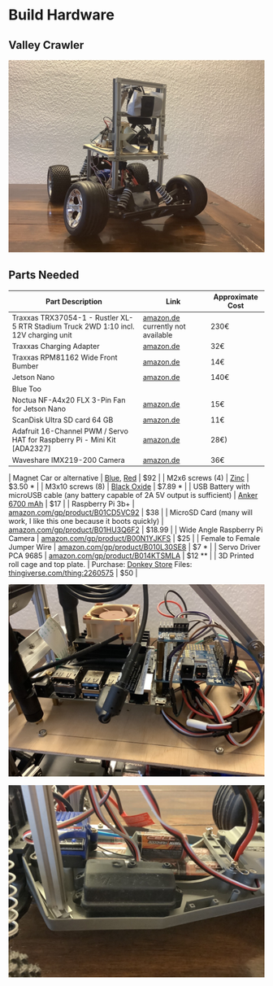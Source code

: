 # Build Hardware

## Valley Crawler

![Valley Crawler](https://github.com/connected-autonomous-mobility/50-hardware/blob/master/images/A2F3A68F-C832-466F-A556-0007B86D8731.jpeg)

## Parts Needed


| Part Description                                                                    | Link                                                                                  | Approximate Cost |
|-------------------------------------------------------------------------------------|---------------------------------------------------------------------------------------|------------------|
| Traxxas TRX37054-1 - Rustler XL-5 RTR Stadium Truck 2WD 1:10 incl. 12V charging unit | [amazon.de]() currently not available | 230€ |
| Traxxas Charging Adapter | [amazon.de](https://www.amazon.de/Traxxas-TRAXXAS-NETZTEIL-ADAPTER/dp/B016KPP2YM/ref=sr_1_7?__mk_de_DE=%C3%85M%C3%85%C5%BD%C3%95%C3%91&keywords=traxxas+ladeger%C3%A4t&qid=1573987038&sr=8-7) | 32€ |
| Traxxas RPM81162 Wide Front Bumber | [amazon.de](https://www.amazon.de/RPM81162-Front-Bumper-Traxxas-Rustler-Stampede-Bandit-Nitro/dp/B0006O7RR4/ref=pd_sbs_21_1/260-2635513-6298865?_encoding=UTF8&pd_rd_i=B0006O7RR4&pd_rd_r=2f7c1f3b-ea75-4da5-a60f-188f2b8e9e4e&pd_rd_w=ONjK1&pd_rd_wg=GB0BY&pf_rd_p=184816e4-edb5-4587-8faf-776e0027d8d1&pf_rd_r=KAMTWYSKBTYAKFQ5DK7T&psc=1&refRID=KAMTWYSKBTYAKFQ5DK7T) | 14€ |
| Jetson Nano | [amazon.de](https://www.amazon.de/nVidia-945134500000000-Jetson-Developer-Kit/dp/B07PZHBDKT/ref=sr_1_6?__mk_de_DE=%C3%85M%C3%85%C5%BD%C3%95%C3%91&keywords=jetson+nano&qid=1573986517&sr=8-6) | 140€ |
| Blue Too |
| Noctua NF-A4x20 FLX 3-Pin Fan for Jetson Nano | [amazon.de](https://www.amazon.de/Adafruit-16-Channel-PWM-Servo-Raspberry/dp/B00SI1SPHS/ref=sr_1_2?__mk_de_DE=%C3%85M%C3%85%C5%BD%C3%95%C3%91&keywords=adafruit+16+channel+pwm&qid=1573987675&sr=8-2) | 15€ |
| ScanDisk Ultra SD card 64 GB | [amazon.de](https://www.amazon.de/SanDisk-SDSQUAR-064G-GN6MA-microSDXC-Speicherkarte-Adapter/dp/B073JYVKNX/ref=sr_1_3?__mk_de_DE=%C3%85M%C3%85%C5%BD%C3%95%C3%91&crid=1C926FXY09CL&keywords=64+gb+sd+micro&qid=1573987541&sprefix=64+gb+sd%2Caps%2C180&sr=8-3) | 11€ |
| Adafruit 16-Channel PWM / Servo HAT for Raspberry Pi - Mini Kit [ADA2327] | [amazon.de](https://www.amazon.de/Adafruit-16-Channel-PWM-Servo-Raspberry/dp/B00SI1SPHS/ref=sr_1_2?__mk_de_DE=%C3%85M%C3%85%C5%BD%C3%95%C3%91&keywords=adafruit+16+channel+pwm&qid=1573987675&sr=8-2) | 28€) |
| Waveshare IMX219-200 Camera | [amazon.de](https://www.amazon.de/IMX219-200-Camera-Developer-8-megapixel-Resolution/dp/B07T7H3PJH/ref=sr_1_fkmr0_1?__mk_de_DE=%C3%85M%C3%85%C5%BD%C3%95%C3%91&keywords=waveshare+imx219-200&qid=1573987377&s=toys&sr=8-1-fkmr0) | 36€ |



| Magnet Car or alternative                                                                        | [Blue](https://www.amazon.com/gp/product/9269803775/?tag=donkeycar-20), [Red](http://amzn.to/2EIC1CF)                                         | $92              |
| M2x6 screws (4)                                                                     | [Zinc](https://www.amazon.com/uxcell-Stainless-Phillips-Tapping-Screws/dp/B01KXTSW6Q?tag=donkeycar-20)                                          | $3.50 &ast;          |
| M3x10 screws (8)                                                                  | [Black Oxide](https://www.amazon.com/Screws-Mushroom-Phillips-Self-Tapping-Electronic/dp/B07NQCG6JP?tag=donkeycar-20)                                          | $7.89 &ast;          |
| USB Battery with microUSB cable (any battery capable of 2A 5V output is sufficient) | [Anker 6700 mAh](http://amzn.to/2ptshm0)                                           | $17              |
| Raspberry Pi 3b+                                                                      | [amazon.com/gp/product/B01CD5VC92](https://www.amazon.com/ELEMENT-Element14-Raspberry-Pi-Motherboard/dp/B07BDR5PDW?tag=donkeycar-20)                                          | $38              |
| MicroSD Card (many will work, I like this one because it boots quickly)             | [amazon.com/gp/product/B01HU3Q6F2](https://www.amazon.com/SanDisk-128GB-Extreme-microSD-Adapter/dp/B07FCMKK5X?tag=donkeycar-20)                                         | $18.99           |
| Wide Angle Raspberry Pi Camera                                                      | [amazon.com/gp/product/B00N1YJKFS](https://www.amazon.com/gp/product/B00N1YJKFS?tag=donkeycar-20)                                         | $25              |
| Female to Female Jumper Wire                                                        | [amazon.com/gp/product/B010L30SE8](https://www.amazon.com/gp/product/B010L30SE8?tag=donkeycar-20)                                          | $7 &ast;             |
| Servo Driver PCA 9685                                                               | [amazon.com/gp/product/B014KTSMLA](https://www.amazon.com/gp/product/B014KTSMLA?tag=donkeycar-20)                                          | $12 &ast;&ast;           |
| 3D Printed roll cage and top plate.                                                 | Purchase: [Donkey Store](https://store.donkeycar.com/collections/plastics-and-screws/products/standard-donkey-chassis-includes-screws) Files: [thingiverse.com/thing:2260575](https://www.thingiverse.com/thing:2566276) | $50                 |



![Jetson Nano with PWM board](https://github.com/connected-autonomous-mobility/50-hardware/blob/master/images/CC75B702-4687-4020-83B8-565AFFA152BA.jpeg)

![RC Receiver](https://github.com/connected-autonomous-mobility/50-hardware/blob/master/images/7B968D36-2432-4A35-84D3-51A3062DFA74.jpeg)

